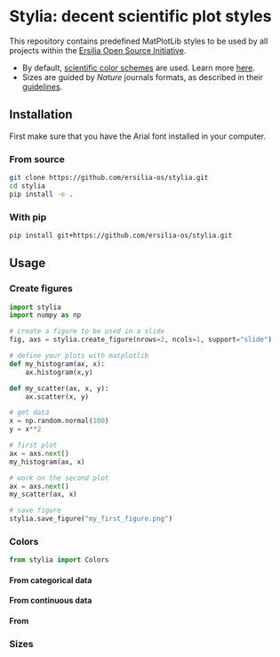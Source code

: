 # Stylia: decent scientific plot styles

This repository contains predefined MatPlotLib styles to be used by all projects within the [Ersilia Open Source Initiative](https://ersilia.io).

* By default, [scientific color schemes](https://www.nature.com/articles/s41467-020-19160-7) are used. Learn more [here](https://www.fabiocrameri.ch/colourmaps/).
* Sizes are guided by *Nature* journals formats, as described in their [guidelines](https://www.nature.com/documents/nature-final-artwork.pdf).

## Installation
First make sure that you have the Arial font installed in your computer.

### From source
```bash
git clone https://github.com/ersilia-os/stylia.git
cd stylia
pip install -e . 
```

### With pip
```bash
pip install git+https://github.com/ersilia-os/stylia.git
```

## Usage
### Create figures

```python
import stylia
import numpy as np

# create a figure to be used in a slide
fig, axs = stylia.create_figure(nrows=2, ncols=1, support="slide")

# define your plots with matplotlib
def my_histogram(ax, x):
    ax.histogram(x,y)

def my_scatter(ax, x, y):
    ax.scatter(x, y)

# get data
x = np.random.normal(100)
y = x**2

# first plot
ax = axs.next()
my_histogram(ax, x)

# work on the second plot
ax = axs.next()
my_scatter(ax, x)

# save figure
stylia.save_figure("my_first_figure.png")
```

### Colors

```python
from stylia import Colors

```

#### From categorical data


#### From continuous data


#### From 

### Sizes
